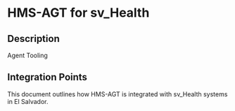 # HMS-AGT for sv_Health

## Description

Agent Tooling

## Integration Points

This document outlines how HMS-AGT is integrated with sv_Health systems in El Salvador.
